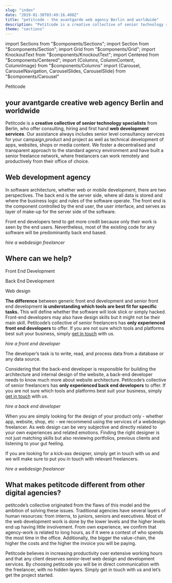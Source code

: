```yaml
---
slug: "index"
date: "2019-01-30T03:49:16.408Z"
title: "petitcode - the avantgarde web agency Berlin and worldwide"
description: "Petitcode is a creative collective of senior technology specialists. Whether you need a webdesign freelancer or a complete software solution, we only offer the best."
theme: "sections"
---
```


import Sections from "$components/Sections";
import Section from "$components/Section";
import Grid from "$components/Grid";
import KnockoutText from "$components/KnockoutText";
import Centered from "$components/Centered";
import {Columns, ColumnContent, ColumnImage} from "$components/Columns"
import {Carousel, CarouselNavigation, CarouselSlides, CarouselSlide} from "$components/Carousel"

<Sections>
<Section>
<Columns>
<ColumnContent>

<KnockoutText>Petitcode</KnockoutText>

# your avantgarde creative web agency Berlin and worldwide

Petitcode is a **creative collective of senior technology specialists** from Berlin, who offer consulting, hiring and first hand **web development services**. Our assistance always includes senior level consultancy services for your campaign,product and project as well as technical development of apps, websites, shops or media content. We foster a decentralised and transparent approach to the standard agency environment and have built a senior freelance network, where freelancers can work remotely and productively from their office of choice.
</ColumnContent>
<ColumnImage file="med-badr-chemmaoui-630239-unsplash.jpg" alt="our decentralised web agency structure will help you connect to top quality freelancers">
</ColumnImage>
</Columns>
</Section>
<Section>
<Columns reverse contentWidth="6">
<ColumnContent>

# Web development agency

In software architecture, whether web or mobile development, there are two perspectives. The back end is the server side, where all data is stored and where the business logic and rules of the software operate. The front end is the component controlled by the end user, the user interface, and serves as layer of make-up for the server side of the software.

Front end developers tend to get more credit because only their work is seen by the end users. Nevertheless, most of the existing code for any software will be predominantly back end based.

*hire a webdesign freelancer*

</ColumnContent>
<ColumnImage file="irfan-simsar-1144378-unsplash.jpg" alt="petitcode’s web design agency only executes state-of-the-art solutions">
</ColumnImage>
</Columns>

<Columns reverse contentWidth="6">
<ColumnContent>

# Where can we help?

<Carousel>
<CarouselNavigation>

Front End Development

Back End Development

Web design

</CarouselNavigation>
<CarouselSlides>
<CarouselSlide>

**The difference** between
generic front end development and senior front end development **is understanding
which tools are best fit for specific tasks.**
This will define whether the software will look slick or simply
hacked. Front-end developers may also have design skills but it might
not be their main skill. Petitcode’s
collective of senior freelancers has **only
experienced front end developers**
to offer. If you are not sure which tools and platforms best suit
your business, simply [get in touch](/contact) with us.

*hire a front end developer*

</CarouselSlide>
<CarouselSlide>

The developer’s task is to write, read, and process data from a
database or any data source.

Considering that the back-end developer is responsible for building the
architecture and internal design of the website, a back-end developer
needs to know much more about website architecture. Petitcode’s
collective of senior freelancers has **only
experienced back end developers**
to offer. If you are not sure which tools and platforms best suit
your business, simply [get in touch](http://de-en/contact) with us.

*hire a back end developer*

</CarouselSlide>
<CarouselSlide>

When you are simply looking for the design of your product only - whether
app, website, shop, etc - we recommend using the services of a
webdesign freelancer. As web design can be very subjective and
directly related to your own experiences and related emotions.
Finding the right designer is not just matching skills but also
reviewing portfolios, previous clients and listening to your gut
feeling.

If you are looking for a kick-ass designer, simply get in touch with us
and we will make sure to put you in touch with relevant freelancers.

*hire a webdesign freelancer*

</CarouselSlide>
</CarouselSlides>
</Carousel>
</ColumnContent>
<ColumnImage file="joshua-aragon-1280300-unsplash.jpg" alt="petitcode’s web design agency only executes state-of-the-art solutions">
</ColumnImage>
</Columns>
</Section>
<Section>
<Centered>

# What makes petitcode different from other digital agencies?

petitcode’s collective originated from the flaws of this model and the ambition
of solving these issues. Traditional agencies have several layers of
human resources: from interns, to juniors, seniors and executives.
Most of the web development work is done by the lower levels and the
higher levels end up having little involvement. From own experience,
we confirm that agency-work is related to long hours, as if it were a
contest of who spends the most time in the office. Additionally, the
bigger the value-chain, the higher the costs and the higher the
invoice you will be paying.

Petitcode believes in increasing productivity over extensive working hours and
that any client deserves senior-level web design and development
services. By choosing petitcode you will be in direct communication
with the freelancer, with no hidden layers. Simply get in touch with
us and let’s get the project started.

</Centered>
</Section>
</Sections>
